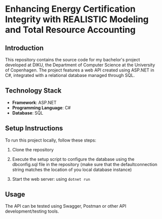 # Enhancing Energy Certification Integrity with REALISTIC Modeling and Total Resource Accounting

## Introduction

This repository contains the source code for my bachelor's project developed at DIKU, the Department of Computer Science at the University of Copenhagen. The project features a web API created using ASP.NET in C#, integrated with a relational database managed through SQL.

## Technology Stack

- **Framework**: ASP.NET
- **Programming Language**: C#
- **Database**: SQL

## Setup Instructions

To run this project locally, follow these steps:

1. Clone the repository 

2. Execute the setup script to configure the database using the dbconfig.sql file in the repository (make sure that the defaultconnection string matches the location of you local database instance)
   
3. Start the web server: using `dotnet run`

## Usage
The API can be tested using Swagger, Postman or other API development/testing tools.
